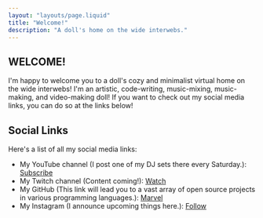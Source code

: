 ```yaml
---
layout: "layouts/page.liquid"
title: "Welcome!"
description: "A doll's home on the wide interwebs."
---
```


## WELCOME!

I'm happy to welcome you to a doll's cozy and minimalist virtual home on the wide interwebs! I'm an artistic, code-writing, music-mixing, music-making, and video-making doll! If you want to check out my social media links, you can do so at the links below!

## Social Links

Here's a list of all my social media links:

- My YouTube channel (I post one of my DJ sets there every Saturday.): [Subscribe](https://youtube.com/@angeldollface666)
- My Twitch channel (Content coming!): [Watch](https://twitch.com/angeldollface666)
- My GitHub (This link will lead you to a vast array of open source projects in various programming languages.): [Marvel](https://github.com/angeldollface)
- My Instagram (I announce upcoming things here.): [Follow](https://instagram.com/angeldollface666)